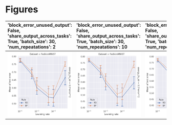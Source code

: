 
# Figures

| 'block_error_unused_output': False, 'share_output_across_tasks': True, 'batch_size': 30, 'num_repeatations': 2   | 'block_error_unused_output': False, 'share_output_across_tasks': True, 'batch_size': 30, 'num_repeatations': 10   | 'block_error_unused_output': False, 'share_output_across_tasks': True, 'batch_size': 30, 'num_repeatations': 40   | 'block_error_unused_output': False, 'share_output_across_tasks': True, 'batch_size': 120, 'num_repeatations': 2   | 'block_error_unused_output': False, 'share_output_across_tasks': True, 'batch_size': 120, 'num_repeatations': 10   | 'block_error_unused_output': False, 'share_output_across_tasks': True, 'batch_size': 120, 'num_repeatations': 40   | 'block_error_unused_output': False, 'share_output_across_tasks': True, 'batch_size': 500, 'num_repeatations': 2   | 'block_error_unused_output': False, 'share_output_across_tasks': True, 'batch_size': 500, 'num_repeatations': 10   | 'block_error_unused_output': False, 'share_output_across_tasks': True, 'batch_size': 500, 'num_repeatations': 40   |
|:-----------------------------------------------------------------------------------------------------------------|:------------------------------------------------------------------------------------------------------------------|:------------------------------------------------------------------------------------------------------------------|:------------------------------------------------------------------------------------------------------------------|:-------------------------------------------------------------------------------------------------------------------|:-------------------------------------------------------------------------------------------------------------------|:------------------------------------------------------------------------------------------------------------------|:-------------------------------------------------------------------------------------------------------------------|:-------------------------------------------------------------------------------------------------------------------|
| ![](./base-shuffle-task-mean-False_True_30_2.png)                                                                | ![](./base-shuffle-task-mean-False_True_30_10.png)                                                                | ![](./base-shuffle-task-mean-False_True_30_40.png)                                                                | ![](./base-shuffle-task-mean-False_True_120_2.png)                                                                | ![](./base-shuffle-task-mean-False_True_120_10.png)                                                                | ![](./base-shuffle-task-mean-False_True_120_40.png)                                                                | ![](./base-shuffle-task-mean-False_True_500_2.png)                                                                | ![](./base-shuffle-task-mean-False_True_500_10.png)                                                                | ![](./base-shuffle-task-mean-False_True_500_40.png)                                                                |
